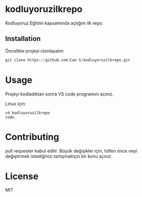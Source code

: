 # kodluyoruzilkrepo
Kodluyoruz Eğitimi kapsamında açtığım ilk repo.

## Installation
Öncelikle projeyi clonlayalım

```python
git clone https://github.com/Can-S/kodluyoruzilkrepo.git
```

# Usage
Projeyi kodladıktan sonra VS code programını açınız.

Linux için:
```
cd kodluyoruzilkrepo
code.
```

# Contributing 
 pull requester kabul edilir. Büyük değişikler için, lütfen önce neyi değiştirmek istediğinizi tartışmakiçin bir konu açınız.
 # License 
 MIT
